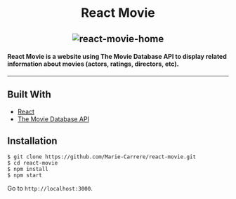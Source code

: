 <h1 align="center">React Movie</h1>

<h2 align="center">
  <img src="public/images/react-movie-home.png" style="max-width:100%" alt="react-movie-home" />
</h2>

 #### React Movie is a website using The Movie Database API to display related information about movies (actors, ratings, directors, etc).

---

## Built With
* [React](https://reactjs.org/)
* [The Movie Database API](https://api.themoviedb.org)


## Installation

```
$ git clone https://github.com/Marie-Carrere/react-movie.git
$ cd react-movie
$ npm install
$ npm start
```

Go to `http://localhost:3000`.